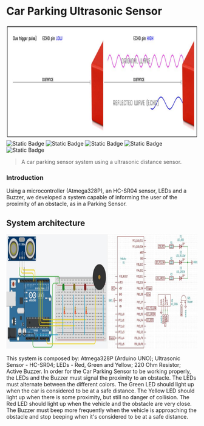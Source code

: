 # Car Parking Ultrasonic Sensor
<img src="images\CarParkingUltrasonicSensor.png" alt="Ultrasonic Sensor" width="600" height="300">
<div class="image-container">
  <img alt="Static Badge" src="https://img.shields.io/badge/C-blue">
  <img alt="Static Badge" src="https://img.shields.io/badge/Arduino-%232980b9%20">
  <img alt="Static Badge" src="https://img.shields.io/badge/Microchip-red">
  <img alt="Static Badge" src="https://img.shields.io/badge/Sensors-green">
  <img alt="Static Badge" src="https://img.shields.io/badge/Microprocessors-green">
</div>

> A car parking sensor system using a ultrasonic distance sensor.

### Introduction
Using a microcontroller (Atmega328P), an HC-SR04 sensor, LEDs and a Buzzer, we developed a system capable of informing the user of the proximity of an obstacle, as in a Parking Sensor.

## System architecture

<img src="images\Schematic_CarParkingUltrasonicSensor.png" alt="Schematic" width="800" height="300">

This system is composed by: Atmega328P (Arduino UNO); Ultrasonic Sensor - HC-SR04; LEDs - Red, Green and Yellow; 220 Ohm Resistor; Active Buzzer.
In order for the Car Parking Sensor to be working properly, the LEDs and the Buzzer must signal the proximity to an obstacle. 
The LEDs must alternate between the different colors. The Green LED should light up when the car is considered to be at a safe distance. The Yellow LED should light up when there is some proximity, but still no danger of collision. The Red LED should light up when the vehicle and the obstacle are very close. 
The Buzzer must beep more frequently when the vehicle is approaching the obstacle and stop beeping when it's considered to be at a safe distance. 
